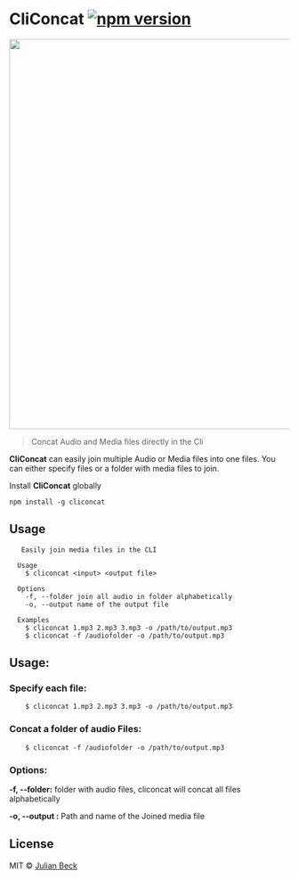 
# CliConcat [![npm version](https://badge.fury.io/js/cliconcat.svg)](https://badge.fury.io/js/cliconcat)
<p >
  <img width="700" src="https://rawcdn.githack.com/jufabeck2202/cliconcat/c0d161db214b84e279c5dc29acecaf7f64337150/cliconcat.svg">
</p>

> Concat Audio and Media files directly in the Cli

**CliConcat** can easily join multiple Audio or Media files into one files. You can either specify files or a folder with media files to join.

Install **CliConcat** globally

```shell
npm install -g cliconcat
```
## Usage
```shell
   Easily join media files in the CLI

  Usage
    $ cliconcat <input> <output file>
 
  Options
    -f, --folder join all audio in folder alphabetically
    -o, --output name of the output file
 
  Examples
    $ cliconcat 1.mp3 2.mp3 3.mp3 -o /path/to/output.mp3
    $ cliconcat -f /audiofolder -o /path/to/output.mp3 
```
## Usage: 
### Specify each file:
```shell
    $ cliconcat 1.mp3 2.mp3 3.mp3 -o /path/to/output.mp3
```
### Concat a folder of audio Files:
```shell
    $ cliconcat -f /audiofolder -o /path/to/output.mp3 
```
### Options:
**-f, --folder:** folder with audio files, cliconcat will concat all files alphabetically

**-o, --output :** Path and name of the Joined media file

## License

MIT © [Julian Beck](https://github.com/jufabeck2202)
